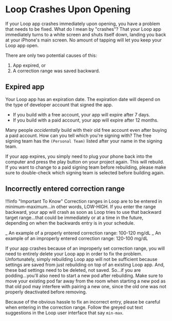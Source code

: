# Loop Crashes Upon Opening

If your Loop app crashes immediately upon opening, you have a problem that needs
to be fixed. What do I mean by "crashes"? That your Loop app immediately turns
to a white screen and shuts itself down, landing you back at your iPhone's main
screen. No amount of tapping will let you keep your Loop app open.

There are only two potential causes of this:

1. App expired, or
2. A correction range was saved backward.

## Expired app

Your Loop app has an expiration date. The expiration date will depend on the
type of developer account that signed the app.

- If you build with a free account, your app will expire after 7 days.
- If you build with a paid account, your app will expire after 12 months.

Many people _accidentally_ build with their old free account even after buying a
paid account. How can you tell which you're signing with? The free signing team
has the `(Personal Team)` listed after your name in the signing team.

If your app expires, you simply need to plug your phone back into the computer
and press the play button on your project again. This will rebuild. If you want
to change to a paid signing team before rebuilding, please make sure to
double-check which signing team is selected before building again.

## Incorrectly entered correction range

!!!info "Important To Know" Correction ranges in Loop are to be entered in
minimum-maximum...in other words, LOW-HIGH. If you enter the range backward,
your app will crash as soon as Loop tries to use that backward target
range...that could be immediately or at a time in the future, depending on when
the backwards entry is in your schedule.

_ An example of a properly entered correction range: 100-120 mg/dL _ An example
of an improperly entered correction range: 120-100 mg/dL

If your app crashes because of an improperly set correction range, you will need
to entirely delete your Loop app in order to fix the problem. Unfortunately,
simply rebuilding Loop app will not be sufficient because settings are saved
from just rebuilding on top of an existing Loop app. And, these bad settings
need to be deleted, not saved. So...if you are podding...you'll also need to
start a new pod after rebuilding. Make sure to move your existing pod far away
from the room when starting a new pod as that old pod may interfere with pairing
a new one, since the old one was not properly deactivated before removing.

Because of the obvious hassle to fix an incorrect entry, please be careful when
entering in the correction range. Follow the greyed out text suggestions in the
Loop user interface that say `min-max`.
